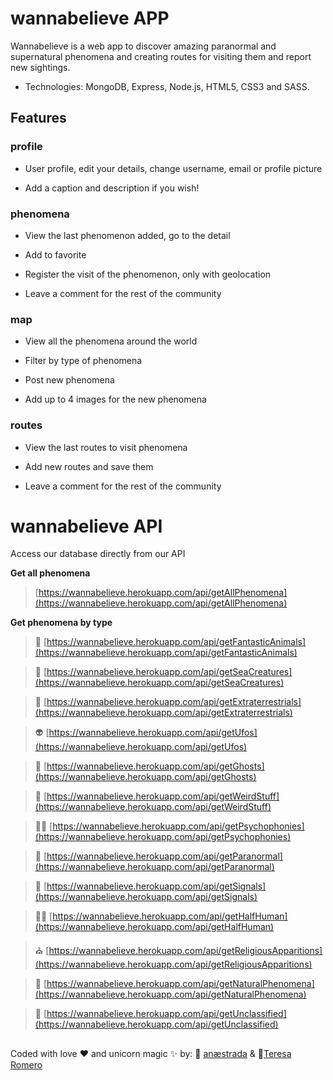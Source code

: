 # wannabelieve APP

Wannabelieve is a web app to discover amazing paranormal and supernatural phenomena and creating routes for visiting them and report new sightings.

- Technologies: MongoDB, Express, Node.js, HTML5, CSS3 and SASS.

## Features

### profile

- User profile, edit your details, change username, email or profile picture

- Add a caption and description if you wish!


### phenomena

- View the last phenomenon added, go to the detail

- Add to favorite

- Register the visit of the phenomenon, only with geolocation

- Leave a comment for the rest of the community


### map

- View all the phenomena around the world

- Filter by type of phenomena

- Post new phenomena

- Add up to 4 images for the new phenomena

### routes

- View the last routes to visit phenomena

- Add new routes and save them

- Leave a comment for the rest of the community


# wannabelieve API

Access our database directly from our API


**Get all phenomena**

>[https://wannabelieve.herokuapp.com/api/getAllPhenomena](https://wannabelieve.herokuapp.com/api/getAllPhenomena)

**Get phenomena by type**

>🦄 [https://wannabelieve.herokuapp.com/api/getFantasticAnimals](https://wannabelieve.herokuapp.com/api/getFantasticAnimals)

>🦑 [https://wannabelieve.herokuapp.com/api/getSeaCreatures](https://wannabelieve.herokuapp.com/api/getSeaCreatures)

>👾 [https://wannabelieve.herokuapp.com/api/getExtraterrestrials](https://wannabelieve.herokuapp.com/api/getExtraterrestrials)

>👽 [https://wannabelieve.herokuapp.com/api/getUfos](https://wannabelieve.herokuapp.com/api/getUfos)

>👻 [https://wannabelieve.herokuapp.com/api/getGhosts](https://wannabelieve.herokuapp.com/api/getGhosts)

>💩 [https://wannabelieve.herokuapp.com/api/getWeirdStuff](https://wannabelieve.herokuapp.com/api/getWeirdStuff)

>👂🏻 [https://wannabelieve.herokuapp.com/api/getPsychophonies](https://wannabelieve.herokuapp.com/api/getPsychophonies)

>🧠 [https://wannabelieve.herokuapp.com/api/getParanormal](https://wannabelieve.herokuapp.com/api/getParanormal)

>🌾 [https://wannabelieve.herokuapp.com/api/getSignals](https://wannabelieve.herokuapp.com/api/getSignals)

>🧟‍♂️ [https://wannabelieve.herokuapp.com/api/getHalfHuman](https://wannabelieve.herokuapp.com/api/getHalfHuman)

>⛪️ [https://wannabelieve.herokuapp.com/api/getReligiousApparitions](https://wannabelieve.herokuapp.com/api/getReligiousApparitions)

>🌈 [https://wannabelieve.herokuapp.com/api/getNaturalPhenomena](https://wannabelieve.herokuapp.com/api/getNaturalPhenomena)

>🙈 [https://wannabelieve.herokuapp.com/api/getUnclassified](https://wannabelieve.herokuapp.com/api/getUnclassified)

##

Coded with love ♥️ and unicorn magic ✨ by:  🦄 [anæstrada](https://www.linkedin.com/in/aemartos/) &  🧝[Teresa Romero](https://www.linkedin.com/in/tromerolozano/)
